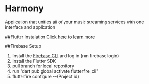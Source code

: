 # Harmony
Application that unifies all of your music streaming services with one interface and application

##Flutter Instalation
[Click here to learn more](https://docs.flutter.dev/get-started/install)

##Firebase Setup
1. Install the [Firebase CLI](https://firebase.google.com/docs/cli?hl=en&authuser=0#install_the_firebase_cli) and log in (run firebase login)
2. Install the [Flutter SDK](https://docs.flutter.dev/get-started/install)
3. pull branch for local repository
4. run "dart pub global activate flutterfire_cli"
5. flutterfire configure --(Project id)
